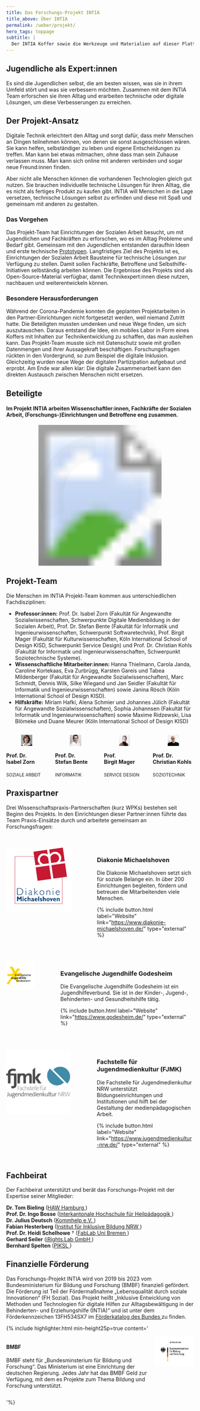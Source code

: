 ```yaml
---
title: Das Forschungs-Projekt INTIA
title_above: Über INTIA
permalink: /ueber/projekt/
hero_tags: toppage
subtitle: |
  Der INTIA Koffer sowie die Werkzeuge und Materialien auf dieser Plattform kommen aus dem Forschungs-Projekt INTIA an der Technischen Hochschule Köln (TH Köln). Die Buchstaben stehen für „Inklusive Technikideen für den Alltag“. In diesem Projekt untersuchen Forschende und Jugendliche gemeinsam, wie Technik den Alltag verbessern kann. Um dieses Vorhaben umzusetzen, hat INTIA Fördergelder vom Bundesministerium für Bildung und Forschung (BMBF) erhalten.
---
```


## Jugendliche als Expert:innen

Es sind die Jugendlichen selbst, die am besten wissen, was sie in ihrem Umfeld stört und was sie verbessern möchten. Zusammen mit dem INTIA Team erforschen sie ihren Alltag und erarbeiten technische oder digitale Lösungen, um diese Verbesserungen zu erreichen.

## Der Projekt-Ansatz

Digitale Technik erleichtert den Alltag und sorgt dafür, dass mehr Menschen an Dingen teilnehmen können, von denen sie sonst ausgeschlossen wären. Sie kann helfen, selbständiger zu leben und eigene Entscheidungen zu treffen. Man kann bei etwas mitmachen, ohne dass man sein Zuhause verlassen muss. Man kann sich online mit anderen verbinden und sogar neue Freund:innen finden.

Aber nicht alle Menschen können die vorhandenen Technologien gleich gut nutzen. Sie brauchen individuelle technische Lösungen für ihren Alltag, die es nicht als fertiges Produkt zu kaufen gibt. INTIA will Menschen in die Lage versetzen, technische Lösungen selbst zu erfinden und diese mit Spaß und gemeinsam mit anderen zu gestalten.

### Das Vorgehen

Das Projekt-Team hat Einrichtungen der Sozialen Arbeit besucht, um mit Jugendlichen und Fachkräften zu erforschen, wo es im Alltag Probleme und Bedarf gibt. Gemeinsam mit den Jugendlichen entstanden daraufhin Ideen und erste technische [Prototypen](/wissen/woerterbuch/prototyp/). Langfristiges Ziel des Projekts ist es, Einrichtungen der Sozialen Arbeit Bausteine für technische Lösungen zur Verfügung zu stellen. Damit sollen Fachkräfte, Betroffene und Selbsthilfe-Initiativen selbständig arbeiten können. Die Ergebnisse des Projekts sind als Open-Source-Material verfügbar, damit Technikexpert:innen diese nutzen, nachbauen und weiterentwickeln können. 

### Besondere Herausforderungen

Während der Corona-Pandemie konnten die geplanten Projektarbeiten in den Partner-Einrichtungen nicht fortgesetzt werden, weil niemand Zutritt hatte. Die Beteiligten mussten umdenken und neue Wege finden, um sich auszutauschen. Daraus entstand die Idee, ein mobiles Labor in Form eines Koffers mit Inhalten zur Technikentwicklung zu schaffen, das man ausleihen kann. Das Projekt-Team musste sich mit Datenschutz sowie mit großen Datenmengen und ihrer Aussagekraft beschäftigen. Forschungsfragen rückten in den Vordergrund, so zum Beispiel die digitale Inklusion. Gleichzeitig wurden neue Wege der digitalen Partizipation aufgebaut und erprobt. Am Ende war allen klar: Die digitale Zusammenarbeit kann den direkten Austausch zwischen Menschen nicht ersetzen.

## Beteiligte

#### Im Projekt INTIA arbeiten Wissenschaftler:innen, Fachkräfte der Sozialen Arbeit, (Forschungs-)Einrichtungen und Betroffene eng zusammen.

<!-- <img src="/assets/img/about/netzwerkgrafik.png" alt="placeholder" class="content_image" > -->

<svg style="width: 75%; text-align: center; margin-left: auto; margin-right: auto; display: block;" version="1.1" xmlns="http://www.w3.org/2000/svg"  viewBox="0 0 2500 2500">
  <image width="2500" height="2500" href="/assets/img/about/netzwerkgrafik.png"></image>

  <defs>
    <style>
      polygon:hover {
	    cursor:pointer;
	  }
      polygon {
        opacity: 0.01;
      }
    </style>
  </defs>

  <a xlink:href="#fjmk">
   <polygon points="1325,233,1326,234,1323,554,1365,611,1517,654,1641,729,1713,723,1921,482,1920,405,1714,273,1548,210,1398,179,1325,235" />
  </a>
  <a xlink:href="#godesheim">
   <polygon points="1959,498,1960,499,1740,752,1735,812,1818,923,1877,1059,1951,1091,2251,1042,2301,971,2200,724,2041,509,1962,499,1956,502" />
  </a>
  <a xlink:href="#michaelshoven">
   <polygon points="1903,1185,1904,1186,1899,1349,1869,1483,1893,1547,2160,1702,2259,1675,2328,1425,2333,1128,2259,1079,1946,1131,1905,1186" />
  </a>
  <a xlink:href="#bmbf">
   <polygon points="1771,1641,1766,1649,1627,1757,1523,1814,1488,1881,1588,2189,1688,2213,1927,2080,2112,1893,2087,1800,1833,1636,1768,1643" />
  </a>
  <a xlink:href="#fachbeirat">
   <polygon points="1171,236,1174,253,1175,559,1129,612,931,679,742,837,638,1015,593,1202,603,1365,632,1480,601,1553,325,1705,244,1677,169,1385,173,1133,198,975,316,696,416,551,527,442,637,357,802,267,1028,191,1103,177,1174,247" />
  </a>
  <a xlink:href="#fachbeirat">
   <polygon points="1171,236,1174,253,1175,559,1129,612,931,679,742,837,638,1015,593,1202,603,1365,632,1480,601,1553,325,1705,244,1677,169,1385,173,1133,198,975,316,696,416,551,527,442,637,357,802,267,1028,191,1103,177,1174,247" />
  </a>
  <a xlink:href="#intia">
    <circle cx="1249" cy="1235" r="488" opacity="0" />
  </a>
</svg>

<a id="intia" class="anchor"></a>

<div class="highlighter">

## Projekt-Team

Die Menschen im INTIA Projekt-Team kommen aus unterschiedlichen Fachdisziplinen:

- **Professor:innen:** Prof. Dr. lsabel Zorn (Fakultät für Angewandte Sozialwissenschaften, Schwerpunkte Digitale Medienbildung in der Sozialen Arbeit), Prof. Dr. Stefan Bente (Fakultät für lnformatik und lngenieurwissenschaften, Schwerpunkt Softwaretechnik), Prof. Birgit Mager (Fakultät für Kulturwissenschaften, Köln lnternational School of Design KISD, Schwerpunkt Service Design) und Prof. Dr. Christian Kohls (Fakultät for lnformatik und lngenieurwissenschaften, Schwerpunkt Soziotechnische Systeme).
- **Wissenschaftliche Mitarbeiter:innen:** Hanna Thielmann, Carola Janda, Caroline Kortekaas, Eva Zurbrügg, Karsten Gareis und Tabea Mildenberger (Fakultät für Angewandte Sozialwissenschaften), Marc Schmidt, Dennis Wilk, Silke Wiegand und Jan Seidler (Fakultät für lnformatik und lngenieurwissenschaften) sowie Janina Rösch (Köln lnternational School of Design KISD).
- **Hilfskräfte:** Miriam Hafki, Alena Schmier und Johannes Jülich (Fakultät für Angewandte Sozialwissenschaften), Sophia Johannsen (Fakultät für Informatik und Ingenieurwissenschaften) sowie Maxime Ridzewski, Lisa Blömeke und Duane Meurer (Köln lnternational School of Design KISD)

<div class='columns'>
<div class='column is-one-quarter has-text-centered'>
  <figure class='image'>
    <img class='image-team with-zone is-rounded' src='/assets/img/about/team/IZ.jpg'>
  </figure>
      <strong>
      Prof. Dr. 
      <br>
      Isabel Zorn
      </strong>
      <br>
      <br>
      <small>SOZIALE ARBEIT</small>
</div>
<div class='column is-one-quarter has-text-centered'>
  <figure class='image'>
    <img class='image-team with-zone is-rounded' src='/assets/img/about/team/SB.jpg'>
  </figure>
      <strong>
      Prof. Dr. 
      <br>
      Stefan Bente
      </strong>
      <br>
      <br>
      <small>INFORMATIK</small>
</div>
<div class='column is-one-quarter has-text-centered'>
  <figure class='image'>
    <img class='image-team with-zone is-rounded' src='/assets/img/about/team/BM.jpg'>
  </figure>
      <strong>
      Prof. <br>
      Birgit Mager
      </strong>
      <br>
      <br>
      <small>SERVICE DESIGN</small>
</div>
<div class='column is-one-quarter has-text-centered'>
  <figure class='image'>
    <img class='image-team with-zone is-rounded' src='/assets/img/about/team/CK.jpg'>
  </figure>
      <strong>
      Prof. Dr. 
      <br>
      Christian Kohls
      </strong>
      <br>
      <br>
      <small>SOZIOTECHNIK</small>
</div>
</div>

</div>

<div class="highlighter">

## Praxispartner

Drei Wissenschaftspraxis-Partnerschaften (kurz WPKs) bestehen seit Beginn des Projekts. In den Einrichtungen dieser Partner:innen führte das Team Praxis-Einsätze durch und arbeitete gemeinsam an Forschungsfragen:

<div style="margin: 3rem 0 3rem 0" class="columns">       
  <div style="margin-right: 3rem;" class="column is-4 is-round is-centered">
    <img src="/assets/img/logos/diakonie_michaelshoven.png" alt="placeholder" class="">
  </div>
<div class="column">

<a id="michaelshoven" class="anchor"></a>

### Diakonie Michaelshoven

Die Diakonie Michaelshoven setzt sich für soziale Belange ein. In über 200 Einrichtungen begleiten, fördern und betreuen die Mitarbeitenden viele Menschen.

{% include button.html label="Website" link="https://www.diakonie-michaelshoven.de/" type="external" %}

  <div class="clear"></div>                          
  </div>
  </div>

  <div style="margin: 3rem 0 3rem 0" class="columns">       
  <div style="margin-right: 3rem;" class="column is-4 is-round is-centered">
    <img src="/assets/img/logos/ev_jugendhilfe_godesheim.png" alt="placeholder" class="">
  </div>
<div class="column">

<a id="godesheim" class="anchor"></a>

### Evangelische Jugendhilfe Godesheim

Die Evangelische Jugendhilfe Godesheim ist ein Jugendhilfeverbund. Sie ist in der Kinder-, Jugend-, Behinderten- und Gesundheitshilfe tätig.

{% include button.html label="Website" link="https://www.godesheim.de/" type="external" %}

  <div class="clear"></div>                          
  </div>
  </div>

  <div style="margin: 3rem 0 3rem 0" class="columns">       
  <div style="margin-right: 3rem;" class="column is-4 is-round is-centered">
    <img src="/assets/img/logos/fjmk.png" alt="placeholder" class="">
  </div>
<div class="column">

<a id="fjmk" class="anchor"></a>

### Fachstelle für Jugendmedienkultur (FJMK)

Die Fachstelle für Jugendmedienkultur NRW unterstützt Bildungseinrichtungen und Institutionen und hilft bei der Gestaltung der medienpädagogischen Arbeit.

{% include button.html label="Website" link="https://www.jugendmedienkultur-nrw.de/" type="external" %}

  <div class="clear"></div>                          
  </div>
  </div>

</div>

<a id="fachbeirat" class="anchor"></a>

<div class="highlighter">

## Fachbeirat

Der Fachbeirat unterstützt und berät das Forschungs-Projekt mit der Expertise seiner Mitglieder:

<strong>Dr. Tom Bieling</strong> (<a href="https://www.haw-hamburg.de/" class="normal">HAW Hamburg<span class="icon is-small">
<i class="fas icon-external fa-xs"></i>
</span></a>)<br>
<strong>Prof. Dr. Ingo Bosse</strong> (<a href="https://www.hfh.ch/" class="normal">Interkantonale Hochschule für Heilpädagogik<span class="icon is-small">
<i class="fas icon-external fa-xs"></i>
</span></a>)<br>
<strong>Dr. Julius Deutsch</strong> (<a href="https://www.kommhelp.de/" class="normal">Kommhelp e.V.<span class="icon is-small">
<i class="fas icon-external fa-xs"></i>
</span></a>)<br>
<strong>Fabian Hesterberg</strong> (<a href="https://nrw.inklusive-bildung.org/" class="normal">Institut für Inklusive Bildung NRW<span class="icon is-small">
<i class="fas icon-external fa-xs"></i>
</span></a>)<br>
<strong>Prof. Dr. Heidi Schelhowe</strong> † (<a href="https://www.uni-bremen.de/kooperationen/uni-schule/schuelerinnen-und-schueler/mathematik-und-informatik-trifft-schule-mit-schule/fablab" class="normal">FabLab Uni Bremen<span class="icon is-small">
<i class="fas icon-external fa-xs"></i>
</span></a>)<br>
<strong>Gerhard Seiler</strong> (<a href="https://www.irights-lab.de/" class="normal">iRights.Lab GmbH<span class="icon is-small">
<i class="fas icon-external fa-xs"></i>
</span></a>)<br>
<strong>Bernhard Spelten</strong> (<a href="https://piksl.net/ed/" class="normal">PIKSL<span class="icon is-small">
<i class="fas icon-external fa-xs"></i>
</span></a>)<br>

</div>

## Finanzielle Förderung

Das Forschungs-Projekt INTIA wird von 2019 bis 2023 vom Bundesministerium für Bildung und Forschung (BMBF) finanziell gefördert. Die Förderung ist Teil der Fördermaßnahme „Lebensqualität durch soziale Innovationen“ (FH Sozial). Das Projekt heißt „Inklusive Entwicklung von Methoden und Technologien für digitale Hilfen zur Alltagsbewältigung in der Behinderten- und Erziehungshilfe (INTIA)“ und ist unter dem Förderkennzeichen 13FH534SX7 im
<a href="https://foerderportal.bund.de/foekat/jsp/StartAction.do?actionMode=list" class="normal">Förderkatalog des Bundes<span class="icon is-small">
<i class="fas icon-external fa-xs"></i>
</span></a>
zu finden.

<a id="bmbf" class="anchor"></a>

{% include highlighter.html min-height25p=true content='

<div class="columns">
<div class="column">

#### BMBF

BMBF steht für „Bundesminsterium für Bildung und Forschung“. Das Ministerium ist eine Einrichtung der deutschen Regierung. Jedes Jahr hat das BMBF Geld zur Verfügung, mit dem es Projekte zum Thema Bildung und Forschung unterstützt.

</div>
<div class="column">
  <img class="with-zone" src="/assets/img/logos/BMBF_logo.jpg" style="padding-right: 0rem;">
</div>
</div>

'%}

